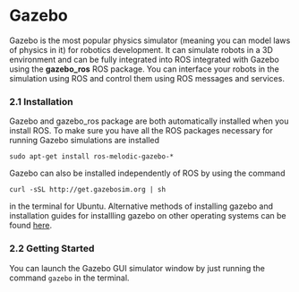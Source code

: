 # Gazebo

Gazebo is the most popular physics simulator (meaning you can model laws of physics in it) for robotics development. It can simulate robots in a
3D environment and can be fully integrated into ROS integrated with Gazebo using the
**gazebo_ros** ROS package. You can interface your robots in the simulation using ROS
and control them using ROS messages and services.

### 2.1 Installation

Gazebo and gazebo_ros package are both automatically installed when you install ROS. To make sure you have all the
ROS packages necessary for running Gazebo simulations are installed

`sudo apt-get install ros-melodic-gazebo-*`

Gazebo can also be installed independently of ROS by using the command 

`curl -sSL http://get.gazebosim.org | sh`

in the terminal for Ubuntu. Alternative methods of installing gazebo and installation guides for installling gazebo on other operating systems can be found [here](http://gazebosim.org/tutorials?cat=install).

### 2.2 Getting Started

You can launch the Gazebo GUI simulator window by just running the command `gazebo`
in the terminal. 



